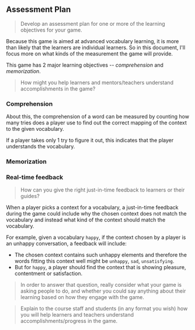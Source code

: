 ## Assessment Plan

> Develop an assessment plan for one or more of the learning objectives for your game.

Because this game is aimed at advanced vocabulary learning, it is more than likely that the learners are individual learners. So in this document, I'll focus more on what kinds of the measurement the game will provide.

This game has 2 major learning objectives -- *comprehension* and *memorization*.

> How might you help learners and mentors/teachers understand accomplishments in the game?

### Comprehension

About this, the comprehension of a word can be measured by counting how many tries does a player use to find out the correct mapping of the context to the given vocabulary.

If a player takes only 1 try to figure it out, this indicates that the player understands the vocabulary.

### Memorization


### Real-time feedback
> How can you give the right just-in-time feedback to learners or their guides?

When a player picks a context for a vocabulary, a just-in-time feedback during the game could include why the chosen context does not match the vocabulary and instead what kind of the context should match the vocabulary.

For example, given a vocabulary `happy`, if the context chosen by a player is an unhappy conversation, a feedback will include:

- The chosen context contains such unhappy elements and therefore the words fitting this context well might be `unhappy`, `sad`, `unsatisfying`.
- But for `happy`, a player should find the context that is showing pleasure, contentment or satisfaction.

> In order to answer that question, really consider what your game is asking people to do, and whether you could say anything about their learning based on how they engage with the game.

> Explain to the course staff and students (in any format you wish) how you will help learners and teachers understand accomplishments/progress in the game.

